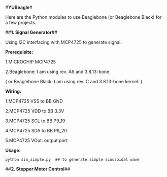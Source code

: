#**YUBeagle**#


Here are the Python modules to use Beaglebone (or Beaglebone Black) for a few projects.


##**1. Signal Generator**##

Using I2C interfacing with MCP4725 to generate signal.


**Prerequisite:**

1.MICROCHIP MCP4725

2.Beaglebone: I am using rev. A6 and 3.8.13-bone.

( or Beaglebone Black: I am using rev. C and 3.8.13-bone kernel. )




**Wiring:**

1.MCP4725 VSS to BB GND

2.MCP4725 VDD to BB 3.3V

3.MCP4725 SCL to BB P9_19

4.MCP4725 SDA to BB P9_20

5.MCP4725 VOut: output port




**Usage:**
```
python sin_simple.py  ## to generate simple sinusoidal wave
```


##**2. Stepper Motor Control**##



